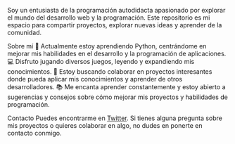 Soy un entusiasta de la programación autodidacta apasionado por explorar el mundo del desarrollo web y la programación. Este repositorio es mi espacio para compartir proyectos, explorar nuevas ideas y aprender de la comunidad.

Sobre mí
🌱 Actualmente estoy aprendiendo Python, centrándome en mejorar mis habilidades en el desarrollo y la programación de aplicaciones.
💻 Disfruto jugando diversos juegos, leyendo y expandiendo mis conocimientos.
🔭 Estoy buscando colaborar en proyectos interesantes donde pueda aplicar mis conocimientos y aprender de otros desarrolladores.
📚 Me encanta aprender constantemente y estoy abierto a sugerencias y consejos sobre cómo mejorar mis proyectos y habilidades de programación.

Contacto
Puedes encontrarme en [Twitter](https://x.com/BorelliIair). Si tienes alguna pregunta sobre mis proyectos o quieres colaborar en algo, no dudes en ponerte en contacto conmigo.

